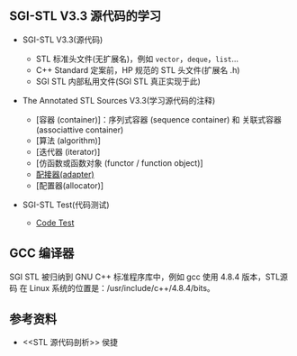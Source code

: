 ## SGI-STL V3.3 源代码的学习

* SGI-STL V3.3(源代码)
  + STL 标准头文件(无扩展名)，例如 `vector`，`deque`，`list`...
  + C++ Standard 定案前，HP 规范的 STL 头文件(扩展名 .h)
  + SGI STL 内部私用文件(SGI STL 真正实现于此)

* The Annotated STL Sources V3.3(学习源代码的注释)
  + [容器 (container)]：序列式容器 (sequence container) 和 关联式容器 (associattive container)
  + [算法 (algorithm)]
  + [迭代器 (iterator)]
  + [仿函数或函数对象 (functor / function object)]
  + [配接器(adapter)](adapter)
  + [配置器(allocator)]

* SGI-STL Test(代码测试)

  + [Code Test](https://github.com/steveLauwh/SGI-STL/tree/master/SGI-STL%20Test)

## GCC 编译器

SGI STL 被归纳到 GNU C++ 标准程序库中，例如 gcc 使用 4.8.4 版本，STL源码 在 Linux 系统的位置是：/usr/include/c++/4.8.4/bits。

## 参考资料

* <<STL 源代码剖析>> 侯捷
